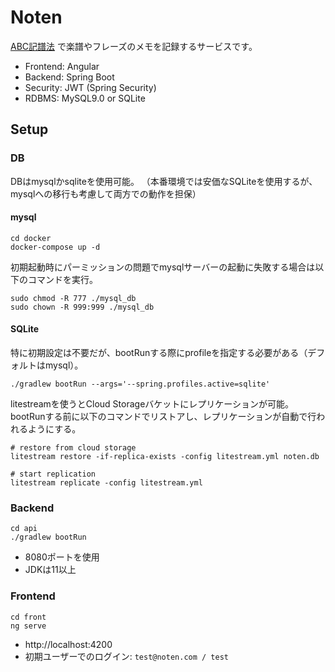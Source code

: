# Noten

[ABC記譜法](https://ja.wikipedia.org/wiki/ABC%E8%A8%98%E8%AD%9C%E6%B3%95) で楽譜やフレーズのメモを記録するサービスです。

* Frontend: Angular
* Backend: Spring Boot
* Security: JWT (Spring Security)
* RDBMS: MySQL9.0 or SQLite

## Setup

### DB

DBはmysqlかsqliteを使用可能。
（本番環境では安価なSQLiteを使用するが、mysqlへの移行も考慮して両方での動作を担保）

#### mysql

```
cd docker
docker-compose up -d
```

初期起動時にパーミッションの問題でmysqlサーバーの起動に失敗する場合は以下のコマンドを実行。

```
sudo chmod -R 777 ./mysql_db
sudo chown -R 999:999 ./mysql_db
```

#### SQLite

特に初期設定は不要だが、bootRunする際にprofileを指定する必要がある（デフォルトはmysql）。

```
./gradlew bootRun --args='--spring.profiles.active=sqlite'
```

litestreamを使うとCloud Storageバケットにレプリケーションが可能。bootRunする前に以下のコマンドでリストアし、レプリケーションが自動で行われるようにする。

```
# restore from cloud storage
litestream restore -if-replica-exists -config litestream.yml noten.db

# start replication
litestream replicate -config litestream.yml
```

### Backend

```
cd api
./gradlew bootRun
```

* 8080ポートを使用
* JDKは11以上

### Frontend

```
cd front
ng serve
```

* http://localhost:4200
* 初期ユーザーでのログイン: `test@noten.com / test`

